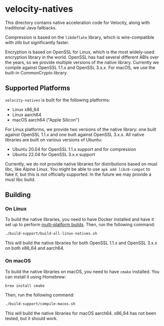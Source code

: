 # velocity-natives

This directory contains native acceleration code for Velocity, along with traditional Java fallbacks.

Compression is based on the `libdeflate` library, which is wire-compatible with zlib but significantly faster.

Encryption is based on OpenSSL for Linux, which is the most widely-used encryption library in the world.
OpenSSL has had several different ABIs over the years, so we provide multiple versions of the native
library. Currently we compile against OpenSSL 1.1.x and OpenSSL 3.x.x. For macOS, we use the built-in
CommonCrypto library.

## Supported Platforms

`velocity-natives` is built for the following platforms:

- Linux x86_64
- Linux aarch64
- macOS aarch64 ("Apple Silicon")

For Linux platforms, we provide two versions of the native library: one built against OpenSSL 1.1.x and one built against OpenSSL 3.x.x.
All native libraries are built on various versions of Ubuntu:

- Ubuntu 20.04 for OpenSSL 1.1.x support and for compression
- Ubuntu 22.04 for OpenSSL 3.x.x support

Currently, we do not provide native libraries for distributions based on musl libc, like Alpine Linux. You might be able to use `apk add libc6-compat` to fake it, but this is not officially supported.
In the future we may provide a musl libc build.

## Building

### On Linux

To build the native libraries, you need to have Docker installed and have it set up to perform [multi-platform builds](https://docs.docker.com/build/building/multi-platform/). Then, run the following command:

```bash
./build-support/build-all-linux-natives.sh
```

This will build the native libraries for both OpenSSL 1.1.x and OpenSSL 3.x.x on both x86_64 and aarch64.

### On macOS

To build the native libraries on macOS, you need to have `cmake` installed. You can install it using Homebrew:

```bash
brew install cmake
```

Then, run the following command:

```bash
./build-support/compile-macos.sh
```

This will build the native libraries for macOS aarch64. x86_64 has not been tested, but it should work.